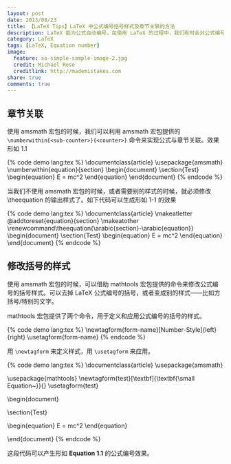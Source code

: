 ```yaml
---
layout: post
date: 2013/08/23
title: 【LaTeX Tips】LaTeX 中公式编号括号样式及章节关联的方法
description: LaTeX 能为公式自动编号，在使用 LaTeX 的过程中，我们有时会对公式编号的样式有一定的需求。
category: LaTeX
tags: [LaTeX, Equation number]
image:
  feature: so-simple-sample-image-2.jpg
  credit: Michael Rose
  creditlink: http://mademistakes.com
share: true
comments: true
---
```


## 章节关联
使用 amsmath 宏包的时候，我们可以利用 amsmath 宏包提供的 `\numberwithin{<sub-counter>}{<counter>}` 命令来实现公式与章节关联。效果形如 1.1

{% code demo lang:tex %}
\documentclass{article}
\usepackage{amsmath}
\numberwithin{equation}{section}
\begin{document}
\section{Test}
\begin{equation}
E = mc^2
\end{equation}
\end{document}
{% endcode %}

当我们不使用 amsmath 宏包的时候，或者需要别的样式的时候，就必须修改 \theequation 的输出样式了。如下代码可以生成形如 1-1 的效果

<!--more-->

{% code demo lang:tex %}
\documentclass{article}
\makeatletter
\@addtoreset{equation}{section}
\makeatother
\renewcommand\theequation{\arabic{section}-\arabic{equation}}
\begin{document}
\section{Test}
\begin{equation}
E = mc^2
\end{equation}
\end{document}
{% endcode %}

## 修改括号的样式
使用 amsmath 宏包的时候，可以借助 mathtools 宏包提供的命令来修改公式编号的括号样式。可以去掉 LaTeX 公式编号的括号，或者变成别的样式——比如方括号/特别的文字。

mathtools 宏包提供了两个命令，用于定义和应用公式编号的括号的样式。

{% code demo lang:tex %}
\newtagform{form-name}[Number-Style]{left}{right}
\usetagform{form-name}
{% endcode %}

用 `\newtagform` 来定义样式，用 `\usetagform` 来应用。

{% code demo lang:tex %}
\documentclass{article}
\usepackage{amsmath}

\usepackage{mathtools}
\newtagform{test}[\textbf]{\textbf{\small Equation~}}{}
\usetagform{test}

\begin{document}

\section{Test}

\begin{equation}
E = mc^2
\end{equation}

\end{document}
{% endcode %}

这段代码可以产生形如 **Equation 1.1** 的公式编号效果。

